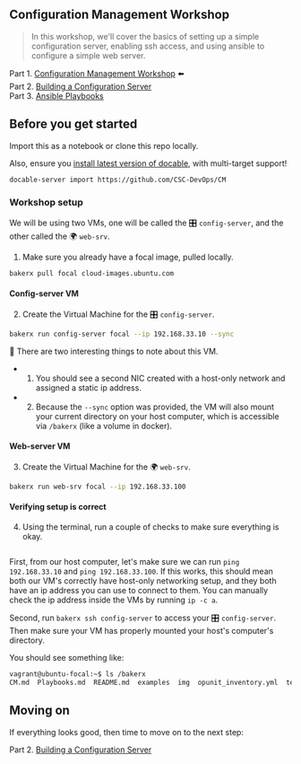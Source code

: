 
Configuration Management Workshop
----------------------------------

> In this workshop, we'll cover the basics of setting up a simple configuration server, enabling ssh access, and using ansible to configure a simple web server. 

Part 1. [Configuration Management Workshop](README.md)  ⬅️   
Part 2. [Building a Configuration Server](CM.md)   
Part 3. [Ansible Playbooks](Playbooks.md)  

## Before you get started

Import this as a notebook or clone this repo locally.  

Also, ensure you [install latest version of docable](https://github.com/ottomatica/docable-notebooks/blob/master/docs/install.md), with multi-target support!

```bash
docable-server import https://github.com/CSC-DevOps/CM 
```

### Workshop setup

We will be using two VMs, one will be called the 🎛️  `config-server`, and the other called the 🌍  `web-srv`.

1. Make sure you already have a focal image, pulled locally.

```bash | {type: 'command'}
bakerx pull focal cloud-images.ubuntu.com
```

#### Config-server VM

2. Create the Virtual Machine for the 🎛️  `config-server`.

```bash | {type: 'command', stream: true, failed_when: "exitCode != 0"}
bakerx run config-server focal --ip 192.168.33.10 --sync
```

📝  There are two interesting things to note about this VM.
* 1) You should see a second NIC created with a host-only network and assigned a static ip address.
* 2) Because the `--sync` option was provided, the VM will also mount your current directory on your host computer, which is accessible via `/bakerx` (like a volume in docker).

#### Web-server VM

3. Create the Virtual Machine for the 🌍  `web-srv`.

```bash | {type: 'command', stream: true, failed_when: "exitCode != 0"}
bakerx run web-srv focal --ip 192.168.33.100
```

#### Verifying setup is correct

4. Using the terminal, run a couple of checks to make sure everything is okay. 

```bash | {type: 'terminal'}
```

First, from our host computer, let's make sure we can run `ping 192.168.33.10` and `ping 192.168.33.100`. 
If this works, this should mean both our VM's correctly have host-only networking setup, and they both have an ip address you can use to connect to them. You can manually check the ip address inside the VMs by running `ip -c a`.

Second, run `bakerx ssh config-server` to access your 🎛️  `config-server`. Then make sure your VM has properly mounted your host's computer's directory.

You should see something like:

```bash
vagrant@ubuntu-focal:~$ ls /bakerx
CM.md  Playbooks.md  README.md  examples  img  opunit_inventory.yml  test  yaml
```

## Moving on

If everything looks good, then time to move on to the next step:  

Part 2. [Building a Configuration Server](CM.md)   